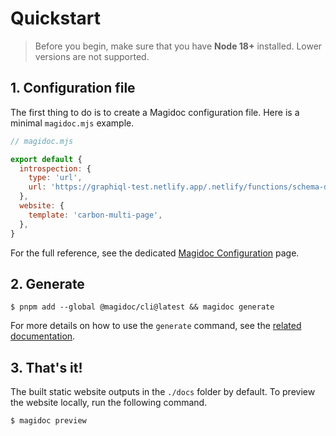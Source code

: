 # Quickstart

> Before you begin, make sure that you have **Node 18+** installed. Lower versions are not supported.

## 1. Configuration file

The first thing to do is to create a Magidoc configuration file. Here is a minimal `magidoc.mjs` example.

```javascript
// magidoc.mjs

export default {
  introspection: {
    type: 'url',
    url: 'https://graphiql-test.netlify.app/.netlify/functions/schema-demo',
  },
  website: {
    template: 'carbon-multi-page',
  },
}
```

For the full reference, see the dedicated [Magidoc Configuration](/cli/magidoc-configuration) page.

## 2. Generate
```shell-session
$ pnpm add --global @magidoc/cli@latest && magidoc generate
```

For more details on how to use the `generate` command, see the [related documentation](/cli/command-generate).

## 3. That's it!

The built static website outputs in the `./docs` folder by default. To preview the website locally, run the following command.

```shell-session
$ magidoc preview
```
